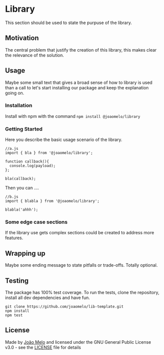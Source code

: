 # Library

This section should be used to state the purpuse of the library.

## Motivation

The central problem that justify the creation of this library, this makes clear the relevance of the solution.

## Usage

Maybe some small text that gives a broad sense of how to library is used than a call to let's start installing our package and keep the explanation going on. 

### Installation

Install with npm with the command `npm install @joaomelo/library`

### Getting Started

Here you describe the basic usage scenario of the library.

    //a.js
    import { bla } from '@joaomelo/library';

    function callback(){
      console.log(payload);
    };

    bla(callback);

Then you can ....

    //b.js
    import { blabla } from '@joaomelo/library';

    blabla('ahhh');

### Some edge case sections

If the library use gets complex sections could be created to address more features.

## Wrapping up

Maybe some ending message to state pitfalls or trade-offs. Totally optional.

## Testing

The package has 100% test coverage. To run the tests, clone the repository, install all dev dependencies and have fun.

    git clone https://github.com/joaomelo/lib-template.git
    npm install
    npm test

## License

Made by [João Melo](https://www.linkedin.com/in/joaomelo81/?locale=en_US) and licensed under the GNU General Public License v3.0 - see the [LICENSE](LICENSE) file for details
